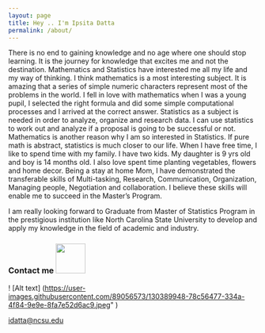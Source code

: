 ```yaml
---
layout: page
title: Hey .. I'm Ipsita Datta
permalink: /about/
---
```

There is no end to gaining knowledge and no age where one should stop learning. It is the
journey for knowledge that excites me and not the destination.
Mathematics and Statistics have interested me all my life and my way of thinking. I think
mathematics is a most interesting subject. It is amazing that a series of simple numeric characters
represent most of the problems in the world. I fell in love with mathematics when I was a young
pupil, I selected the right formula and did some simple computational processes and I arrived at
the correct answer.
Statistics as a subject is needed in order to analyze, organize and research data. I can
use statistics to work out and analyze if a proposal is going to be successful or not.
Mathematics is another reason why I am so interested in Statistics. If pure math is abstract,
statistics is much closer to our life.
When I have free time, I like to spend time with my family. I have two kids. My daughter is 9 yrs old 
and boy is 14 months old. I also love spent time planting vegetables, flowers and home decor.
Being a stay at home Mom, I have demonstrated the transferable skills of Multi-tasking,
Research, Communication, Organization, Managing people, Negotiation and collaboration. I
believe these skills will enable me to succeed in the Master’s Program. 

I am really looking forward to Graduate from Master of Statistics Program in the prestigious
institution like North Carolina State University to develop and apply my knowledge in the field
of academic and industry.




### Contact me  <img src="https://user-images.githubusercontent.com/89056573/130389948-78c56477-334a-4f84-9e9e-8fa7e52d6ac9.jpeg" width="60" height="60" >

 ! [Alt text] (https://user-images.githubusercontent.com/89056573/130389948-78c56477-334a-4f84-9e9e-8fa7e52d6ac9.jpeg" )

[idatta@ncsu.edu](mailto:idatta@ncsu.edu)

